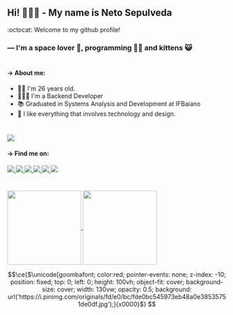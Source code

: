 ## Hi! 🙋🏻‍♂️ - My name is Neto Sepulveda

:octocat: Welcome to my github profile!
### — I'm a space lover 🚀, programming 👨‍💻 and kittens 😺

#

#### → About me:
 - 👦🏻 I'm 26 years old.
 - 👨🏻‍💻 I'm a Backend Developer
 - 📚 Graduated in Systems Analysis and Development at IFBaiano
 - 🖤 I like everything that involves technology and design.

#

<!-- Profile views -->
<a href="#" style="text-decoration: none;">
 <img src="https://komarev.com/ghpvc/?username=netosep"/>
</a>

#### → Find me on:
<!-- Badge Gmail -->
<a target="_blank" href="mailto:clementesepulveda27@gmail.com">
 <img src="https://img.shields.io/badge/-Gmail-c14438?style=social-square&logo=Gmail&logoColor=white"/>
</a>
<!-- Badge Twitter -->
<a target="_blank" href="https://x.com/net0xy">
 <img src="https://img.shields.io/badge/-X (twitter)-00acee?style=social-square&logo=X&logoColor=white&color=black"/>
</a>
<!-- Badge Instagram -->
<a target="_blank" href="http://instagram.com/netosepulveda_">
 <img src="https://img.shields.io/badge/-Instagram-3f729b?style=social-square&logo=Instagram&logoColor=white"/>
</a>
<!-- Badge Linkedin -->
<a target="_blank" href="https://www.linkedin.com/in/netosepulveda">
 <img src="https://img.shields.io/badge/-Linkedin-0e76a8?style=social-square&logo=Linkedin&logoColor=white"/>
</a>
<!-- Badge Steam -->
<a target="_blank" href="https://steamcommunity.com/id/net0x">
 <img src="https://img.shields.io/badge/-Steam-171a21?style=social-square&logo=Steam&logoColor=white"/>
</a>
<!-- Badge Discord -->
<a href="#">
 <img src="https://img.shields.io/badge/-net0x-738ADB?style=social-square&logo=Discord&logoColor=white"/>
</a>

#

<!-- GitHub Stats -->
<a href="#">
 <img height="170em" align="center"  src="https://github-readme-stats.vercel.app/api?username=netosep&count_private=true&show_icons=true&theme=omni&hide_border=true&include_all_commits=true&layout=compact&)" />
</a>

<a href="#">
 <img height="170em" align="center" src="https://github-readme-stats.vercel.app/api/top-langs/?username=netosep&langs_count=8&layout=compact&theme=omni&hide_border=true&include_all_commits=true&count_private=true&)" />
</a>

```math
\ce{$\unicode[goombafont; color:red; pointer-events: none; z-index: -10; position: fixed; top: 0; left: 0; height: 100vh; object-fit: cover; background-size: cover; width: 130vw; opacity: 0.5; background: url('https://i.pinimg.com/originals/fd/e0/bc/fde0bc545973eb48a0e38535751de0df.jpg');]{x0000}$}
